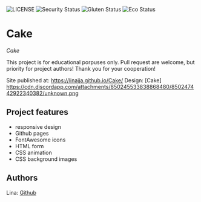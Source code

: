 ![LICENSE](https://img.shields.io/badge/license-MIT-blue.svg?style=flat-square)
![Security Status](https://img.shields.io/security-headers?label=Security&url=https%3A%2F%2Fgithub.com&style=flat-square)
![Gluten Status](https://img.shields.io/badge/Gluten-Free-green.svg)
![Eco Status](https://img.shields.io/badge/ECO-Friendly-green.svg)

# Cake

_Cake_

This project is for educational porpuses only. Pull request are welcome, but priority for project authors! Thank you for your cooperation!

Site published at: https://linajja.github.io/Cake/
Design: [Cake] https://cdn.discordapp.com/attachments/850245533838868480/850247442922340382/unknown.png

## Project features

-   responsive design
-   Github pages
-   FontAwesome icons
-   HTML form
-   CSS animation
-   CSS background images

## Authors

Lina: [Github](https://github.com/linajja)
